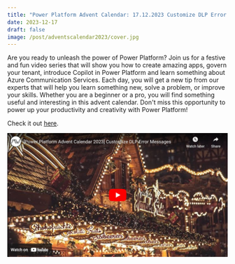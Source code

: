 ```yaml
---
title: "Power Platform Advent Calendar: 17.12.2023 Customize DLP Error Messages"
date: 2023-12-17
draft: false
image: /post/adventscalendar2023/cover.jpg
---
```


Are you ready to unleash the power of Power Platform? Join us for a festive and fun video series that will show you how to create amazing apps, govern your tenant, introduce Copilot in Power Platform and learn something about Azure Communication Services. Each day, you will get a new tip from our experts that will help you learn something new, solve a problem, or improve your skills. Whether you are a beginner or a pro, you will find something useful and interesting in this advent calendar. Don't miss this opportunity to power up your productivity and creativity with Power Platform!

Check it out [here](https://youtu.be/CcyCYJ2PiXo).

[![](video.jpg)](https://youtu.be/CcyCYJ2PiXo)